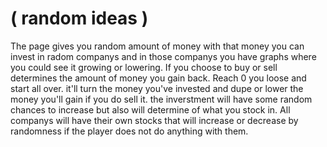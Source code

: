 # ( random ideas )
  The page gives you random amount of money with that money you can invest in radom companys and in those companys you have graphs where you could see it growing or lowering. 
  If you choose to buy or sell determines the amount of money you gain back.
  Reach 0 you loose and start all over.
  it'll turn the money you've invested and dupe or lower the money you'll gain if you do sell it. 
  the inverstment will have some random chances to increase but also will determine of what you stock in. All companys will have their own stocks that will increase or decrease by randomness if the player does not do anything with them.
